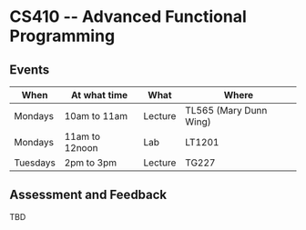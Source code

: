 # CS410 -- Advanced Functional Programming

## Events

| When     | At what time   | What    | Where                  |
|----------|----------------|---------|------------------------|
| Mondays  | 10am to 11am   | Lecture | TL565 (Mary Dunn Wing) |
| Mondays  | 11am to 12noon | Lab     | LT1201                 |
| Tuesdays | 2pm to 3pm     | Lecture | TG227                  |

## Assessment and Feedback

TBD
